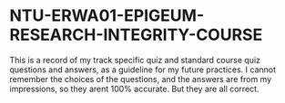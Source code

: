# NTU-ERWA01-EPIGEUM-RESEARCH-INTEGRITY-COURSE
This is a record of my track specific quiz and standard course quiz questions and answers, as a guideline for my future practices.
I cannot remember the choices of the questions, and the answers are from my impressions, so they arent 100% accurate. But they are all correct.
